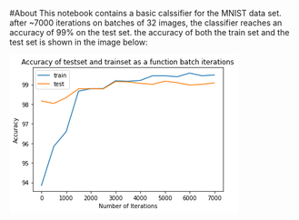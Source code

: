 #About
This notebook contains a basic calssifier for the MNIST data set.
after ~7000 iterations on batches of 32 images, the classifier reaches an accuracy of 99% on the test set. the accuracy of both the train set and the test set is shown in the image below:

![title](images/accuracy.png)
